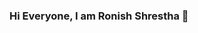 ### Hi Everyone, I am Ronish Shrestha 👋

<!--
**shrestharonish/shrestharonish** is a ✨ _special_ ✨ repository because its `README.md` (this file) appears on your GitHub profile.

Here are some ideas to get you started:

- 🔭 I’m currently working on ...Major_Project
- 🌱 I’m currently learning ... React.js
- 👯 I’m looking to collaborate on ... Node.js
- 🤔 I’m looking for help with ... React.js
- 💬 Ask me about ... anything
- 📫 How to reach me: ... [Facebook](https://www.facebook.com/ronish.shrestha.39)
- 😄 Pronouns: ...He/His
- ⚡ Fun fact: ...Learning never ends
-->

